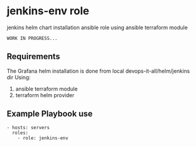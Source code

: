 jenkins-env role
================

jenkins helm chart installation ansible role using ansible terraform module

    WORK IN PROGRESS...

Requirements
------------

The Grafana helm installation is done from local devops-it-all/helm/jenkins dir
Using:
1) ansible terraform module
2) terraform helm provider

Example Playbook use
--------------------
    - hosts: servers
      roles:
        - role: jenkins-env

